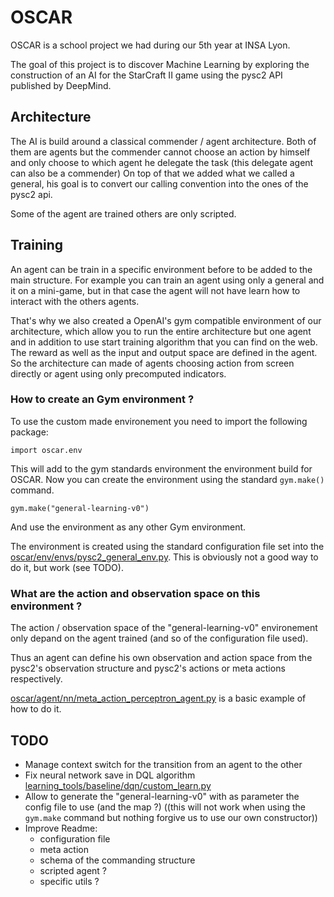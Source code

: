 # OSCAR

OSCAR is a school project we had during our 5th year at INSA Lyon.

The goal of this project is to discover Machine Learning by exploring the construction of an AI for the StarCraft II game using the pysc2 API published by DeepMind.

## Architecture

The AI is build around a classical commender / agent architecture. Both of them are agents but the commender cannot choose an action by himself and only choose to which agent he delegate the task (this delegate agent can also be a commender) On top of that we added what we called a general, his goal is to convert our calling convention into the ones of the pysc2 api.

Some of the agent are trained others are only scripted.

## Training

An agent can be train in a specific environment before to be added to the main structure. For example you can train an agent using only a general and it on a mini-game, but in that case the agent will not have learn how to interact with the others agents.

That's why we also created a OpenAI's gym compatible environment of our architecture, which allow you to run the entire architecture but one agent and in addition to use start training algorithm that you can find on the web. The reward as well as the input and output space are defined in the agent. So the architecture can made of agents choosing action from screen directly or agent using only precomputed indicators.

### How to create an Gym environment ?

To use the custom made environement you need to import the following package:

    import oscar.env

This will add to the gym standards environment the environment build for OSCAR.
Now you can create the environment using the standard `gym.make()` command.

    gym.make("general-learning-v0")
    
And use the environment as any other Gym environment.

The environment is created using the standard configuration file set into the [oscar/env/envs/pysc2_general_env.py](https://github.com/Xaxetrov/OSCAR/blob/master/oscar/env/envs/pysc2_general_env.py). This is obviously not a good way to do it, but work (see TODO).

### What are the action and observation space on this environment ?

The action / observation space of the "general-learning-v0" environement only depand on the agent trained (and so of the configuration file used).

Thus an agent can define his own observation and action space from the pysc2's observation structure and pysc2's actions or meta actions respectively.

[oscar/agent/nn/meta_action_perceptron_agent.py](https://github.com/Xaxetrov/OSCAR/blob/master/oscar/agent/nn/meta_action_perceptron_agent.py) is a basic example of how to do it.


## TODO

* Manage context switch for the transition from an agent to the other
* Fix neural network save in DQL algorithm [learning_tools/baseline/dqn/custom_learn.py](https://github.com/Xaxetrov/OSCAR/blob/master/learning_tools/baseline/dqn/custom_learn.py)
* Allow to generate the "general-learning-v0" with as parameter the config file to use (and the map ?) ((this will not work when using the  `gym.make` command but nothing forgive us to use our own constructor))
* Improve Readme:
    * configuration file
    * meta action
    * schema of the commanding structure
    * scripted agent ?
    * specific utils ?


